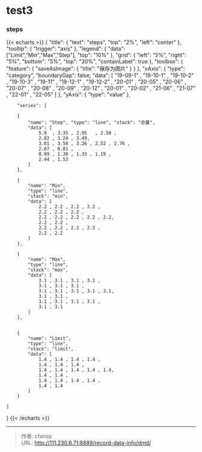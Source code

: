 # test3


### steps
{{< echarts >}}
{
    "title": {
        "text": "steps",
            "top": "2%",
            "left": "center"
    },
        "tooltip": {
            "trigger": "axis"
        },
        "legend": {
            "data": ["Limit","Min","Max","Step"],
            "top": "10%"
        },
        "grid": {
            "left": "5%",
            "right": "5%",
            "bottom": "5%",
            "top": "20%",
            "containLabel": true
        },
        "toolbox": {
            "feature": {
                "saveAsImage": {
                    "title": "保存为图片"
                }
            }
        },
        "xAxis": {
            "type": "category", "boundaryGap": false,
            "data": [
                "19-09-1" , "19-10-1" , "19-10-2" , "19-10-3" ,
                "19-11"   , "19-12-1" , "19-12-2" ,
                "20-01"   , "20-05"   , "20-06"   , "20-07"   , "20-08"   ,
                "20-09"   , "20-12"   ,
                "20-01"   , "20-02"   , "21-06"   , "21-07"   ,
                "22-01"   , "22-05"
            ]
        },
        "yAxis": { "type": "value" },

        "series": [

        {
            "name": "Step", "type": "line", "stack": "总量",
            "data": [
                5.9  , 3.35 , 2.95   , 2.50 ,
                2.82 , 3.24 , 3.49,
                3.01 , 3.50 , 3.26 , 2.52 , 2.76 ,
                2.67 , 0.81 ,
                0.89 , 1.30 , 1.33 , 1.19 ,
                2.44 , 1.53
            ]
        },

        {
            "name": "Min",
            "type": "line",
            "stack": "min",
            "data": [
                2.2 , 2.2 , 2.2 , 2.2 ,
                2.2 , 2.2 , 2.2 ,
                2.2 , 2.2 , 2.2 , 2.2 , 2.2,
                2.2 , 2.2 ,
                2.2 , 2.2 , 2.2 , 2.2 ,
                2.2 , 2.2
            ]
        },

        {
            "name": "Max",
            "type": "line",
            "stack": "max",
            "data": [
                3.1 , 3.1 , 3.1 , 3.1 ,
                3.1 , 3.1 , 3.1 ,
                3.1 , 3.1 , 3.1 , 3.1 , 3.1,
                3.1 , 3.1 ,
                3.1 , 3.1 , 3.1 , 3.1 ,
                3.1 , 3.1
            ]
        },


        {
            "name": "Limit",
            "type": "line",
            "stack": "limit",
            "data": [
                1.4 , 1.4 , 1.4 , 1.4 ,
                1.4 , 1.4 , 1.4 ,
                1.4 , 1.4 , 1.4 , 1.4 , 1.4,
                1.4 , 1.4 ,
                1.4 , 1.4 , 1.4 , 1.4 ,
                1.4 , 1.4
            ]
        }

    ]
}
{{< /echarts >}}


---

> 作者: cfanzp  
> URL: http://111.230.8.71:8889/record-data-info/dmd/  

